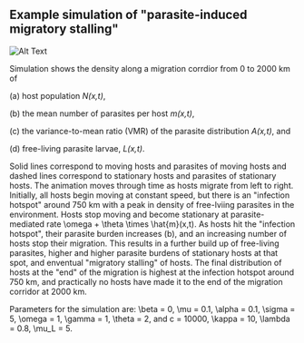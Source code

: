 ## Example simulation of "parasite-induced migratory stalling"

![Alt Text](https://media.giphy.com/media/vFKqnCdLPNOKc/giphy.gif)

Simulation shows the density along a migration corrdior from 0 to 2000 km of 

  (a) host population *N(x,t)*, 
  
  (b) the mean number of parasites per host *m(x,t)*, 
  
  (c) the variance-to-mean ratio (VMR) of the parasite distribution *A(x,t)*, and 
  
  (d) free-living parasite larvae, *L(x,t)*. 
  
Solid lines correspond to moving hosts and parasites of moving hosts and dashed lines correspond to stationary hosts and parasites of stationary hosts. The animation moves through time as hosts migrate from left to right. Initially, all hosts begin moving at constant speed, but there is an "infection hotspot" around 750 km with a peak in density of free-lviing parasites in the environment. Hosts stop moving and become stationary at parasite-mediated rate \omega + \theta \times \hat{m}(x,t). As hosts hit the "infection hotspot", their parasite burden increases (b), and an increasing number of hosts stop their migration. This results in a further build up of free-living parasites, higher and higher parasite burdens of stationary hosts at that spot, and enventual "migratory stalling" of hosts. The final distribution of hosts at the "end" of the migration is highest at the infection hotspot around 750 km, and practically no hosts have made it to the end of the migration corridor at 2000 km.

Parameters for the simulation are: \beta = 0, \mu = 0.1, \alpha = 0.1, \sigma = 5, \omega = 1, \gamma = 1, \theta = 2, and c = 10000, \kappa = 10, \lambda = 0.8, \mu_L = 5.
